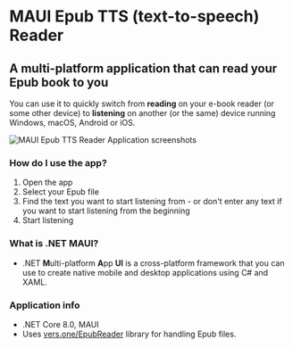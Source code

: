 # MAUI Epub TTS (text-to-speech) Reader
## A multi-platform application that can read your Epub book to you

You can use it to quickly switch from **reading** on your e-book reader (or some other device) to **listening** on another (or the same) device running Windows, macOS, Android or iOS.

<img src="https://i.imgur.com/q2a9p23.jpeg" alt="MAUI Epub TTS Reader Application screenshots">

### How do I use the app?
1. Open the app
2. Select your Epub file
3. Find the text you want to start listening from - or don't enter any text if you want to start listening from the beginning
4. Start listening

### What is .NET MAUI?
- .NET **M**ulti-platform **A**pp **UI** is a cross-platform framework that you can use to create native mobile and desktop applications using C# and XAML.

### Application info
- .NET Core 8.0, MAUI
- Uses [vers.one/EpubReader](https://github.com/vers-one/EpubReader) library for handling Epub files.

